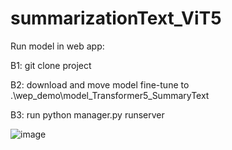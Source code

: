# summarizationText_ViT5

Run model in web app: 

B1: git clone project

B2: download and move model fine-tune to .\wep_demo\model_Transformer5_SummaryText

B3: run python manager.py runserver

![image](https://github.com/dinhhaubmt1266/summarization_task_T5/assets/93081451/a78937a6-33f9-4ebb-995d-bc3d63bfa5a8)
